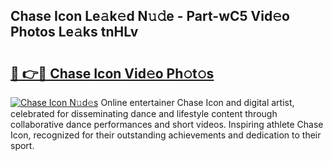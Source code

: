 ## Chase Icon Le𝚊k𝚎d N𝚞𝚍e - Part-wC5 Vid𝚎o Photos Le𝚊ks tnHLv

# <h2><a href="http://fbdio6b.evod.top/?m=Chase+Icon">🔗 👉🔴 Chase Icon Vid𝚎o Ph𝚘t𝚘s</a></h2>

[![Chase Icon N𝚞d𝚎s](https://i.imgur.com/8V9OHl7.gif)](http://fbdio6b.evod.top/?m=Chase+Icon)
Online entertainer Chase Icon and digital artist, celebrated for disseminating dance and lifestyle content through collaborative dance performances and short videos. Inspiring athlete Chase Icon, recognized for their outstanding achievements and dedication to their sport. 
